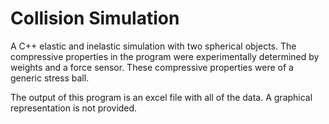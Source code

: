 # Collision Simulation

A C++ elastic and inelastic simulation with two spherical objects.
The compressive properties in the program were experimentally determined by weights
and a force sensor. These compressive properties were of a generic stress ball. 

The output of this program is an excel file with all of the data. A graphical representation
is not provided.